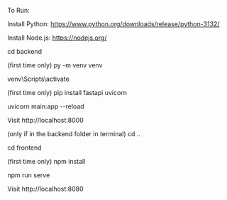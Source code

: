 To Run:

Install Python: https://www.python.org/downloads/release/python-3132/

Install Node.js: https://nodejs.org/

cd backend

(first time only) py -m venv venv

venv\Scripts\activate

(first time only) pip install fastapi uvicorn

uvicorn main:app --reload

Visit http://localhost:8000

(only if in the backend folder in terminal) cd ..

cd frontend

(first time only) npm install 

npm run serve

Visit http://localhost:8080
